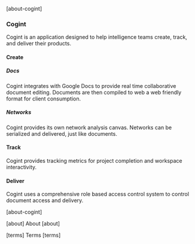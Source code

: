 [about-cogint]

### Cogint
Cogint is an application designed to help intelligence teams create, track, and deliver their products.

#### Create
##### Docs
Cogint integrates with Google Docs to provide real time collaborative document editing. Documents are then compiled to web a web friendly format for client consumption.

##### Networks
Cogint provides its own network analysis canvas. Networks can be serialized and delivered, just like documents.

#### Track
Cogint provides tracking metrics for project completion and workspace interactivity.

#### Deliver
Cogint uses a comprehensive role based access control system to control document access and delivery.

[about-cogint]

[about]
About
[about]

[terms]
Terms
[terms]
